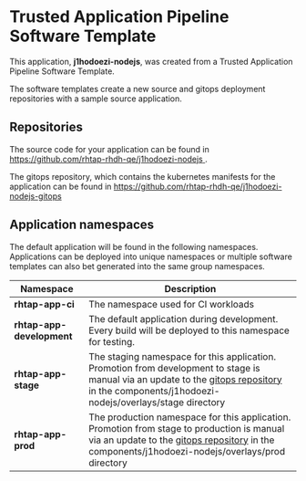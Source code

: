 # Trusted Application Pipeline Software Template

This application, **j1hodoezi-nodejs**, was created from a Trusted Application Pipeline Software Template.

The software templates create a new source and gitops deployment repositories with a sample source application. 

## Repositories

The source code for your application can be found in [https://github.com/rhtap-rhdh-qe/j1hodoezi-nodejs ](https://github.com/rhtap-rhdh-qe/j1hodoezi-nodejs ).
 
The gitops repository, which contains the kubernetes manifests for the application can be found in 
[https://github.com/rhtap-rhdh-qe/j1hodoezi-nodejs-gitops ](https://github.com/rhtap-rhdh-qe/j1hodoezi-nodejs-gitops ) 

## Application namespaces 

The default application will be found in the following namespaces. Applications can be deployed into unique namespaces or multiple software templates can also bet generated into the same group namespaces.  

|  Namespace   |  Description   |  
| -------- | -------- |
| **rhtap-app-ci** | The namespace used for CI workloads |
| **rhtap-app-development** | The default application during development. Every build will be deployed to this namespace for testing. |
| **rhtap-app-stage** | The staging namespace for this application. Promotion from development to stage is manual via an update to the [gitops repository](https://github.com/rhtap-rhdh-qe/j1hodoezi-nodejs-gitops ) in the components/j1hodoezi-nodejs/overlays/stage directory |
| **rhtap-app-prod** | The production namespace for this application. Promotion from stage to production is manual via an update to the [gitops repository](https://github.com/rhtap-rhdh-qe/j1hodoezi-nodejs-gitops ) in the components/j1hodoezi-nodejs/overlays/prod directory |